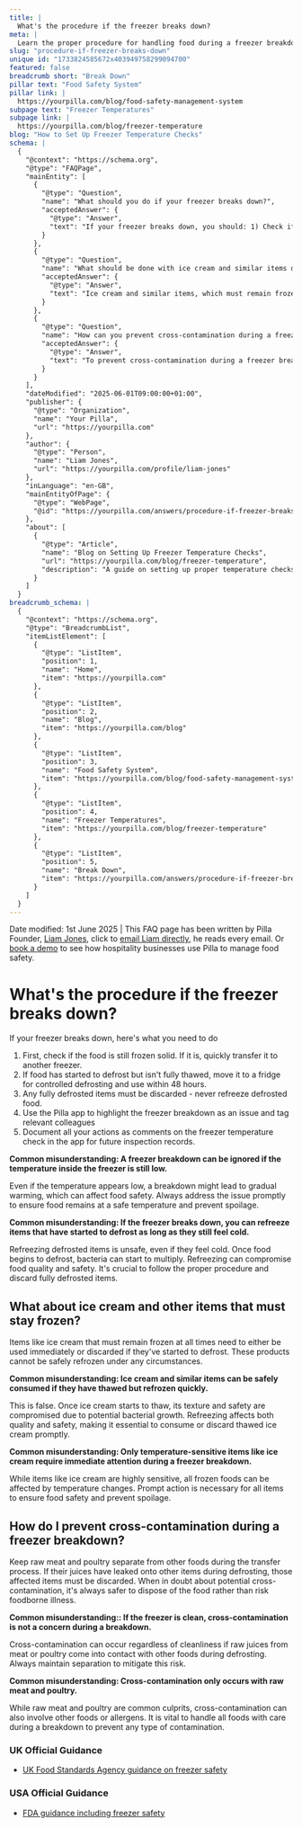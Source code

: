 ```yaml
---
title: |
  What's the procedure if the freezer breaks down?
meta: |
  Learn the proper procedure for handling food during a freezer breakdown, including what to discard, what can be saved, and how to document it all in Pilla.
slug: "procedure-if-freezer-breaks-down"
unique id: "1733824585672x403949758299094700"
featured: false
breadcrumb short: "Break Down"
pillar text: "Food Safety System"
pillar link: |
  https://yourpilla.com/blog/food-safety-management-system
subpage text: "Freezer Temperatures"
subpage link: |
  https://yourpilla.com/blog/freezer-temperature
blog: "How to Set Up Freezer Temperature Checks"
schema: |
  {
    "@context": "https://schema.org",
    "@type": "FAQPage",
    "mainEntity": [
      {
        "@type": "Question",
        "name": "What should you do if your freezer breaks down?",
        "acceptedAnswer": {
          "@type": "Answer",
          "text": "If your freezer breaks down, you should: 1) Check if the food inside is still frozen solid. If yes, quickly transfer it to another freezer. 2) If the food has started to defrost but isn't completely thawed, move it to a fridge to carefully defrost and use within 48 hours. 3) Discard any fully defrosted items as refreezing them is unsafe. Additionally, use the Pilla app to document the issue and actions taken for future inspection records."
        }
      },
      {
        "@type": "Question",
        "name": "What should be done with ice cream and similar items during a freezer breakdown?",
        "acceptedAnswer": {
          "@type": "Answer",
          "text": "Ice cream and similar items, which must remain frozen, should either be consumed immediately or discarded if they've started to defrost. These items cannot be safely refrozen because thawing affects their texture and safety due to bacteria."
        }
      },
      {
        "@type": "Question",
        "name": "How can you prevent cross-contamination during a freezer breakdown?",
        "acceptedAnswer": {
          "@type": "Answer",
          "text": "To prevent cross-contamination during a freezer breakdown, keep raw meat and poultry separate from other foods. If juices from these items have leaked onto other items during defrosting, those affected items must be discarded to prevent the risk of foodborne illness."
        }
      }
    ],
    "dateModified": "2025-06-01T09:00:00+01:00",
    "publisher": {
      "@type": "Organization",
      "name": "Your Pilla",
      "url": "https://yourpilla.com"
    },
    "author": {
      "@type": "Person",
      "name": "Liam Jones",
      "url": "https://yourpilla.com/profile/liam-jones"
    },
    "inLanguage": "en-GB",
    "mainEntityOfPage": {
      "@type": "WebPage",
      "@id": "https://yourpilla.com/answers/procedure-if-freezer-breaks-down"
    },
    "about": [
      {
        "@type": "Article",
        "name": "Blog on Setting Up Freezer Temperature Checks",
        "url": "https://yourpilla.com/blog/freezer-temperature",
        "description": "A guide on setting up proper temperature checks for freezers to ensure optimal operation and food safety."
      }
    ]
  }
breadcrumb_schema: |
  {
    "@context": "https://schema.org",
    "@type": "BreadcrumbList",
    "itemListElement": [
      {
        "@type": "ListItem",
        "position": 1,
        "name": "Home",
        "item": "https://yourpilla.com"
      },
      {
        "@type": "ListItem",
        "position": 2,
        "name": "Blog",
        "item": "https://yourpilla.com/blog"
      },
      {
        "@type": "ListItem",
        "position": 3,
        "name": "Food Safety System",
        "item": "https://yourpilla.com/blog/food-safety-management-system"
      },
      {
        "@type": "ListItem",
        "position": 4,
        "name": "Freezer Temperatures",
        "item": "https://yourpilla.com/blog/freezer-temperature"
      },
      {
        "@type": "ListItem",
        "position": 5,
        "name": "Break Down",
        "item": "https://yourpilla.com/answers/procedure-if-freezer-breaks-down"
      }
    ]
  }
---
```


Date modified: 1st June 2025 | This FAQ page has been written by Pilla Founder, [Liam Jones](https://yourpilla.com/profile/liam-jones), click to [email Liam directly](https://mailto:liam@yourpilla.com/), he reads every email. Or [book a demo](https://calendly.com/pilla/demo) to see how hospitality businesses use Pilla to manage food safety.

# What's the procedure if the freezer breaks down?

If your freezer breaks down, here's what you need to do

1.  First, check if the food is still frozen solid. If it is, quickly transfer it to another freezer.
2.  If food has started to defrost but isn't fully thawed, move it to a fridge for controlled defrosting and use within 48 hours.
3.  Any fully defrosted items must be discarded - never refreeze defrosted food.
4.  Use the Pilla app to highlight the freezer breakdown as an issue and tag relevant colleagues
5.  Document all your actions as comments on the freezer temperature check in the app for future inspection records.

**Common misunderstanding: A freezer breakdown can be ignored if the temperature inside the freezer is still low.**

Even if the temperature appears low, a breakdown might lead to gradual warming, which can affect food safety. Always address the issue promptly to ensure food remains at a safe temperature and prevent spoilage.

**Common misunderstanding: If the freezer breaks down, you can refreeze items that have started to defrost as long as they still feel cold.**

Refreezing defrosted items is unsafe, even if they feel cold. Once food begins to defrost, bacteria can start to multiply. Refreezing can compromise food quality and safety. It's crucial to follow the proper procedure and discard fully defrosted items.

## What about ice cream and other items that must stay frozen?

Items like ice cream that must remain frozen at all times need to either be used immediately or discarded if they've started to defrost. These products cannot be safely refrozen under any circumstances.

**Common misunderstanding: Ice cream and similar items can be safely consumed if they have thawed but refrozen quickly.**

This is false. Once ice cream starts to thaw, its texture and safety are compromised due to potential bacterial growth. Refreezing affects both quality and safety, making it essential to consume or discard thawed ice cream promptly.

**Common misunderstanding: Only temperature-sensitive items like ice cream require immediate attention during a freezer breakdown.**

While items like ice cream are highly sensitive, all frozen foods can be affected by temperature changes. Prompt action is necessary for all items to ensure food safety and prevent spoilage.

## How do I prevent cross-contamination during a freezer breakdown?

Keep raw meat and poultry separate from other foods during the transfer process. If their juices have leaked onto other items during defrosting, those affected items must be discarded. When in doubt about potential cross-contamination, it's always safer to dispose of the food rather than risk foodborne illness.

**Common misunderstanding:: If the freezer is clean, cross-contamination is not a concern during a breakdown.**

Cross-contamination can occur regardless of cleanliness if raw juices from meat or poultry come into contact with other foods during defrosting. Always maintain separation to mitigate this risk.

**Common misunderstanding: Cross-contamination only occurs with raw meat and poultry.**

While raw meat and poultry are common culprits, cross-contamination can also involve other foods or allergens. It is vital to handle all foods with care during a breakdown to prevent any type of contamination.

### UK Official Guidance

-   [UK Food Standards Agency guidance on freezer safety](https://www.food.gov.uk/safety-hygiene/how-to-chill-freeze-and-defrost-food-safely)

### USA Official Guidance

-   [FDA guidance including freezer safety](https://www.fda.gov/consumers/consumer-updates/are-you-storing-food-safely)